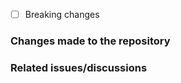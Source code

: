<!-- PLEASE ENSURE YOU HAVE READ CLOUDNET'S CODESTYLE GUIDELINES -->
<!-- IF YOU'RE NOT FOLLOWING CLOUDNET'S CODESTYLE GUIDELINES, THEN THIS PULL REQUEST IS LIKELY TO BE REJECTED -->
<!-- IF YOU'RE NOT PROVIDING ANY INFORMATION, THEN THIS PULL REQUEST IS LIKELY TO BE REJECTED -->

- [ ] Breaking changes

### Changes made to the repository
<!-- A brief description of the changes done in this pull request -->


### Related issues/discussions
<!-- Put here any issues or discussions related to this pull request -->  
